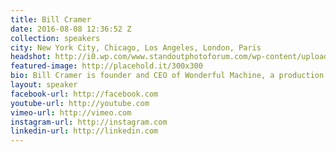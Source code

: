 ```yaml
---
title: Bill Cramer
date: 2016-08-08 12:36:52 Z
collection: speakers
city: New York City, Chicago, Los Angeles, London, Paris
headshot: http://i0.wp.com/www.standoutphotoforum.com/wp-content/uploads/2015/07/Bill_Cramer.png?w=1184
featured-image: http://placehold.it/300x300
bio: Bill Cramer is founder and CEO of Wonderful Machine, a production company with a network of over 700 photographers worldwide. Bill started Wonderful Machine after spending 20 years shooting assignments for editorial, corporate and advertising clients like Forbes, Comcast, and BBDO. <br /> Graduating from Penn State in 1985, Bill began his career as a freelance photojournalist, working for the Associated Press and The New York Times. He assisted many photographers, including a year with fashion photographer Steven Meisel. Over time, his interests grew to include portraiture, where he now concentrates his efforts. He has received a number of industry awards, and has been included in Communication Arts Photography Annual three times.
layout: speaker
facebook-url: http://facebook.com
youtube-url: http://youtube.com
vimeo-url: http://vimeo.com
instagram-url: http://instagram.com
linkedin-url: http://linkedin.com
---
```

